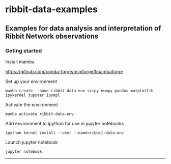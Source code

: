 # ribbit-data-examples
Examples for data analysis and interpretation of Ribbit Network observations
---

### Geting started

Install mamba

https://github.com/conda-forge/miniforge#mambaforge

Set up your environment

```mamba create --name ribbit-data-env scipy numpy pandas matplotlib ipykernel jupyter ipympl```

Activate the environment

```mamba activate ribbit-data-env```

Add environment to ipython for use in jupyter notebooks

```ipython kernel install --user --name=ribbit-data-env```

Launch jupyter notebook

```jupyter notebook```

---
